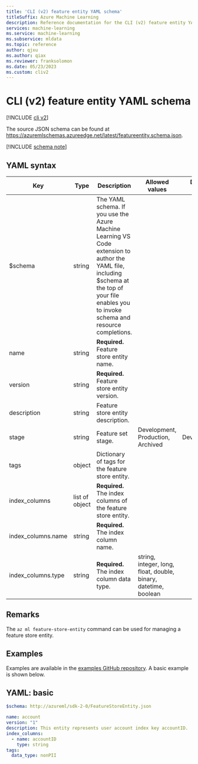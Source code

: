 ```yaml
---
title: 'CLI (v2) feature entity YAML schema'
titleSuffix: Azure Machine Learning
description: Reference documentation for the CLI (v2) feature entity YAML schema.
services: machine-learning
ms.service: machine-learning
ms.subservice: mldata
ms.topic: reference
author: qjxu
ms.author: qiax
ms.reviewer: franksolomon
ms.date: 05/23/2023
ms.custom: cliv2
---
```


# CLI (v2) feature entity YAML schema

[!INCLUDE [cli v2](../../includes/machine-learning-cli-v2.md)]

The source JSON schema can be found at https://azuremlschemas.azureedge.net/latest/featureentity.schema.json.


[!INCLUDE [schema note](../../includes/machine-learning-preview-old-json-schema-note.md)]

## YAML syntax


| Key | Type | Description | Allowed values | Default value |
|--|--|--|--|--|
| $schema | string | The YAML schema. If you use the Azure Machine Learning VS Code extension to author the YAML file, including $schema at the top of your file enables you to invoke schema and resource completions. |  |  |
| name | string | **Required.** Feature store entity name. |  |  |
| version | string | **Required.** Feature store entity version. |  |  |
| description | string | Feature store entity description. |  |  |
| stage | string | Feature set stage. | Development, Production, Archived | Development |
| tags | object | Dictionary of tags for the feature store entity. |  |  |
| index_columns | list of object | **Required.** The index columns of the feature store entity. |  |  |
| index_columns.name | string | **Required.** The index column name. |  |  |
| index_columns.type | string | **Required.** The index column data type. | string, integer, long, float, double, binary, datetime, boolean |  |

## Remarks

The `az ml feature-store-entity` command can be used for managing a feature store entity.

## Examples

Examples are available in the [examples GitHub repository](https://github.com/Azure/azureml-examples/tree/main/cli). A basic example is shown below.

## YAML: basic

```yaml
$schema: http://azureml/sdk-2-0/FeatureStoreEntity.json

name: account
version: "1"
description: This entity represents user account index key accountID.
index_columns:
  - name: accountID
    type: string
tags:
  data_type: nonPII
```